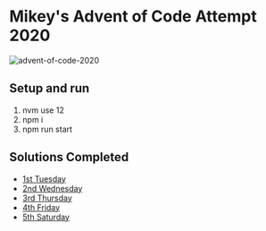 # Mikey's Advent of Code Attempt 2020

![advent-of-code-2020](https://media0.giphy.com/media/l0MYGb1LuZ3n7dRnO/giphy.gif)

## Setup and run

1. nvm use 12
2. npm i
3. npm run start

## Solutions Completed

- [1st Tuesday](solutions/1st-tuesday.js)
- [2nd Wednesday](solutions/2nd-wednesday.js)
- [3rd Thursday](solutions/3rd-thursday.js)
- [4th Friday](solutions/4th-friday.js)
- [5th Saturday](solutions/5th-saturday.js)
